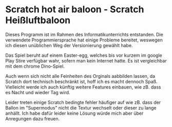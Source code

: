 # Scratch hot air baloon - Scratch Heißluftbaloon
Dieses Programm ist im Rahmen des Informatikunterrichts entstanden.
Die verwendete Programmiersprache hat einige Probleme bereitet, weswegen ich diesen unüblichen Weg der Versionierung gewählt habe.

Das Spiel beruht auf einem Easter-egg, welches bis vor kurzem im google Play Stire verfügbar wahr, sofern man kein Internet hatte. Es ist vergleichbar mit dem chrome Dino-Spiel.

Auch wenn sich nicht alle Feinheiten des Orginals aabbilden lassen, da Scratch dort technisch beschränkt ist, hoff ich es macht dennoch Spaß. 
Vielleicht werde ich auch künftig weitere Features einbauen, wie zB. dass es Nacht und wieder Tag wird.

Leider treten einige Scratch bedingte fehler häufiger auf wie zB. dass der Ballon im "Supermodus" nicht die Textur wechselt oder dieser zu lange anhällt. 
Ich habe dafür leider keine Lösung würde mich aber über Anregungen dazu freuen.
